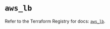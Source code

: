 # `aws_lb`

Refer to the Terraform Registry for docs: [`aws_lb`](https://registry.terraform.io/providers/hashicorp/aws/6.2.0/docs/resources/lb).
